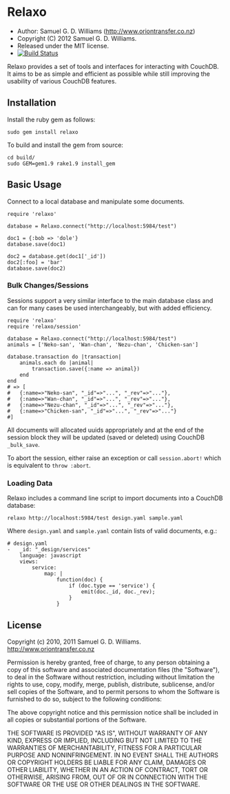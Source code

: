 Relaxo
======

* Author: Samuel G. D. Williams (<http://www.oriontransfer.co.nz>)
* Copyright (C) 2012 Samuel G. D. Williams.
* Released under the MIT license.
* [![Build Status](https://secure.travis-ci.org/ioquatix/relaxo.png)](http://travis-ci.org/ioquatix/relaxo)

Relaxo provides a set of tools and interfaces for interacting with CouchDB. It aims to be as simple and efficient as possible while still improving the usability of various CouchDB features.

Installation
------------

Install the ruby gem as follows:

	sudo gem install relaxo

To build and install the gem from source:

	cd build/
	sudo GEM=gem1.9 rake1.9 install_gem

Basic Usage
-----------

Connect to a local database and manipulate some documents.

	require 'relaxo'
	
	database = Relaxo.connect("http://localhost:5984/test")
	
	doc1 = {:bob => 'dole'}
	database.save(doc1)
	
	doc2 = database.get(doc1['_id'])
	doc2[:foo] = 'bar'
	database.save(doc2)

### Bulk Changes/Sessions ###

Sessions support a very similar interface to the main database class and can for many cases be used interchangeably, but with added efficiency.

	require 'relaxo'
	require 'relaxo/session'
	
	database = Relaxo.connect("http://localhost:5984/test")
	animals = ['Neko-san', 'Wan-chan', 'Nezu-chan', 'Chicken-san']
	
	database.transaction do |transaction|
		animals.each do |animal|
			transaction.save({:name => animal})
		end
	end
	# => [
	#	{:name=>"Neko-san", "_id"=>"...", "_rev"=>"..."},
	#	{:name=>"Wan-chan", "_id"=>"...", "_rev"=>"..."},
	#	{:name=>"Nezu-chan", "_id"=>"...", "_rev"=>"..."},
	#	{:name=>"Chicken-san", "_id"=>"...", "_rev"=>"..."}
	#]

All documents will allocated uuids appropriately and at the end of the session block they will be updated (saved or deleted)
using CouchDB `_bulk_save`.

To abort the session, either raise an exception or call `session.abort!` which is equivalent to `throw :abort`.

### Loading Data ###

Relaxo includes a command line script to import documents into a CouchDB database:

	relaxo http://localhost:5984/test design.yaml sample.yaml

Where `design.yaml` and `sample.yaml` contain lists of valid documents, e.g.:

	# design.yaml
	-   _id: "_design/services"
	    language: javascript
	    views:
	        service:
	            map: |
	                function(doc) {
	                    if (doc.type == 'service') {
	                        emit(doc._id, doc._rev);
	                    }
	                }

License
-------

Copyright (c) 2010, 2011 Samuel G. D. Williams. <http://www.oriontransfer.co.nz>

Permission is hereby granted, free of charge, to any person obtaining a copy
of this software and associated documentation files (the "Software"), to deal
in the Software without restriction, including without limitation the rights
to use, copy, modify, merge, publish, distribute, sublicense, and/or sell
copies of the Software, and to permit persons to whom the Software is
furnished to do so, subject to the following conditions:

The above copyright notice and this permission notice shall be included in
all copies or substantial portions of the Software.

THE SOFTWARE IS PROVIDED "AS IS", WITHOUT WARRANTY OF ANY KIND, EXPRESS OR
IMPLIED, INCLUDING BUT NOT LIMITED TO THE WARRANTIES OF MERCHANTABILITY,
FITNESS FOR A PARTICULAR PURPOSE AND NONINFRINGEMENT. IN NO EVENT SHALL THE
AUTHORS OR COPYRIGHT HOLDERS BE LIABLE FOR ANY CLAIM, DAMAGES OR OTHER
LIABILITY, WHETHER IN AN ACTION OF CONTRACT, TORT OR OTHERWISE, ARISING FROM,
OUT OF OR IN CONNECTION WITH THE SOFTWARE OR THE USE OR OTHER DEALINGS IN
THE SOFTWARE.
